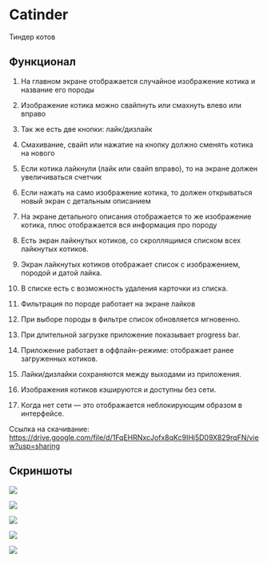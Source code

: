 # Catinder

Тиндер котов

## Функционал

1. На главном экране отображается случайное изображение котика и название его породы

2. Изображение котика можно свайпнуть или смахнуть влево или вправо

3. Так же есть две кнопки: лайк/дизлайк

4. Смахивание, свайп или нажатие на кнопку должно сменять котика на нового

5. Если котика лайкнули (лайк или свайп вправо), то на экране должен увеличиваться счетчик

6. Если нажать на само изображение котика, то должен открываться новый экран с детальным описанием

7. На экране детального описания отображается то же изображение котика, плюс отображается вся информация про породу

8. Есть экран лайкнутых котиков, со скроллящимся списком всех лайкнутых котиков. 

9. Экран лайкнутых котиков отображает список с изображением, породой и датой лайка.

10. В списке есть с возможность удаления карточки из списка.

11. Фильтрация по породе работает на экране лайков 

12. При выборе породы в фильтре список обновляется мгновенно.
    
13. При длительной загрузке приложение показывает progress bar.
    
15. Приложение работает в оффлайн-режиме: отображает ранее загруженных котиков.
    
16. Лайки/дизлайки сохраняются между выходами из приложения.
    
17. Изображения котиков кэшируются и доступны без сети.
    
18. Когда нет сети — это отображается неблокирующим образом в интерфейсе.


Ссылка на скачивание: https://drive.google.com/file/d/1FqEHRNxcJofx8qKc9IHj5D09X829rqFN/view?usp=sharing

## Скриншоты

![](images/int1.jpeg)

![](images/int2.jpeg)

![](images/int3.png)

![](images/int4.png)

![](images/int6.png)

